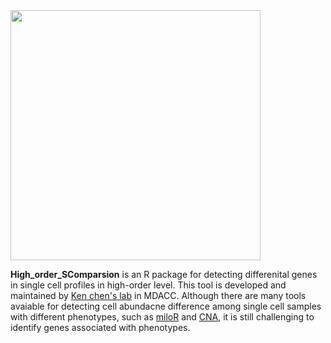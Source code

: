 <image src="./doc/images/logo.png" width="400"> 
  
**High_order_SComparsion** is an R package for detecting differenital genes in single cell profiles in high-order level. This tool is developed and maintained by [Ken chen's lab](https://sites.google.com/view/kchenlab/Home) in MDACC. Although there are many tools avaiable for detecting cell abundacne difference among single cell samples with different phenotypes, such as [miloR](https://github.com/MarioniLab/miloR) and [CNA](https://github.com/immunogenomics/cna), it is still challenging to identify genes associated with phenotypes. 
